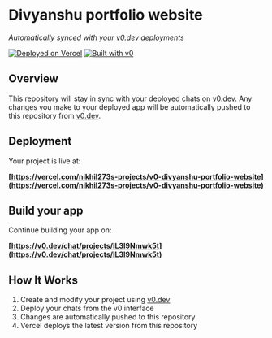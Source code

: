 # Divyanshu portfolio website

*Automatically synced with your [v0.dev](https://v0.dev) deployments*

[![Deployed on Vercel](https://img.shields.io/badge/Deployed%20on-Vercel-black?style=for-the-badge&logo=vercel)](https://vercel.com/nikhil273s-projects/v0-divyanshu-portfolio-website)
[![Built with v0](https://img.shields.io/badge/Built%20with-v0.dev-black?style=for-the-badge)](https://v0.dev/chat/projects/lL3l9Nmwk5t)

## Overview

This repository will stay in sync with your deployed chats on [v0.dev](https://v0.dev).
Any changes you make to your deployed app will be automatically pushed to this repository from [v0.dev](https://v0.dev).

## Deployment

Your project is live at:

**[https://vercel.com/nikhil273s-projects/v0-divyanshu-portfolio-website](https://vercel.com/nikhil273s-projects/v0-divyanshu-portfolio-website)**

## Build your app

Continue building your app on:

**[https://v0.dev/chat/projects/lL3l9Nmwk5t](https://v0.dev/chat/projects/lL3l9Nmwk5t)**

## How It Works

1. Create and modify your project using [v0.dev](https://v0.dev)
2. Deploy your chats from the v0 interface
3. Changes are automatically pushed to this repository
4. Vercel deploys the latest version from this repository